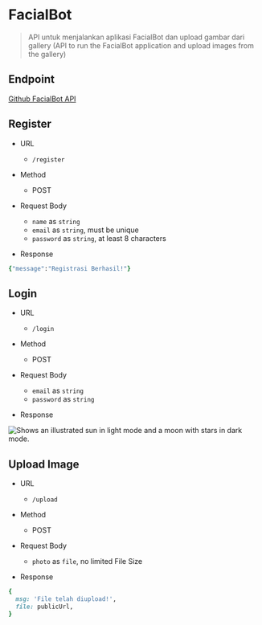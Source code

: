 # FacialBot
> API untuk menjalankan aplikasi FacialBot dan upload gambar dari gallery (API to run the FacialBot application and upload images from the gallery)

## Endpoint
[Github FacialBot API](https://github.com/Capstone-C23-PC612-FacialBot/FacialBot-CC-API.git)

## Register
- URL
  + `/register`

- Method
  + POST

- Request Body
  + `name` as `string`
  + `email` as `string`, must be unique
  + `password` as `string`, at least 8 characters
 
 - Response
 
 ```ruby
 {"message":"Registrasi Berhasil!"}
 ```

## Login
- URL
  + `/login`

- Method
  + POST

- Request Body
  + `email` as `string`
  + `password` as `string`
 
- Response
<picture>
  <source media="(prefers-color-scheme: dark)" srcset="https://github.com/Capstone-C23-PC612-FacialBot/FacialBot-CC-API/blob/3755635c6eb6eed2b951675038962410549d8f26/Screenshot%202023-06-08%20093017.png">
  <source media="(prefers-color-scheme: light)" srcset="https://github.com/Capstone-C23-PC612-FacialBot/FacialBot-CC-API/blob/3755635c6eb6eed2b951675038962410549d8f26/Screenshot%202023-06-08%20093017.png">
  <img alt="Shows an illustrated sun in light mode and a moon with stars in dark mode." src="https://github.com/Capstone-C23-PC612-FacialBot/FacialBot-CC-API/blob/3755635c6eb6eed2b951675038962410549d8f26/Screenshot%202023-06-08%20093017.png">
</picture>

## Upload Image
- URL
  + `/upload`

- Method
  + POST

- Request Body
  + `photo` as `file`, no limited File Size

- Response
```ruby
{
  msg: 'File telah diupload!',
  file: publicUrl,
}
```
